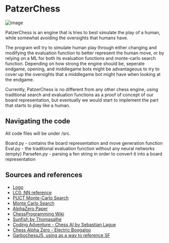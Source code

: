 # PatzerChess

![image](https://user-images.githubusercontent.com/73597280/131067264-f9df7262-f395-4422-800f-e229516ad1b5.png)

PatzerChess is an engine that is tries to best simulate the play of a human, while somewhat avoiding the oversights that humans have.

The program will try to simulate human play through either changing and modifying the evaluation function to better represent the human move, or by relying on a ML for both its evaluation functions and monte-carlo search function. Depending on how strong the engine should be, seperate endgame, opening, and middlegame bots might be advantageous to try to cover up the oversights that a middlegame bot might have when looking at the endgame.

Currently, PatzerChess is no different from any other chess engine, using traditional search and evaluation functions as a proof of concept of our board representation, but eventually we would start to implement the part that starts to play like a human. 

## Navigating the code

All code files will be under /src.

Board.py - contains the board representation and move generation function
Eval.py - the traditional evaluation function without any neural networks (empty)
Parsefen.py - parsing a fen string in order to convert it into a board representation

## Sources and references

- [Logo](https://www.frankerfacez.com/emoticon/471255-PeepoChess)
- [LC0, NN reference](https://lczero.org/)
- [PUCT Monte-Carlo Search](http://citeseerx.ist.psu.edu/viewdoc/download?doi=10.1.1.172.9450&rep=rep1&type=pdf)
- [Monte Carlo Search](https://hal.archives-ouvertes.fr/hal-00747575v4/document)
- [AlphaZero Paper](https://arxiv.org/pdf/1712.01815.pdf)
- [ChessProgramming Wiki](https://www.chessprogramming.org/Main_Page)
- [Sunfish by Thomasalhe](https://github.com/thomasahle/sunfish)
- [Coding Adventure - Chess AI by Sebastian Lague](https://www.youtube.com/watch?v=U4ogK0MIzqk&t=128s)
- [Chess Alpha Zero - Electric Boogaloo](https://github.com/Zeta36/chess-alpha-zero)
- [GarbochessJS, using as a way to reference SF](https://github.com/glinscott/Garbochess-JS)
